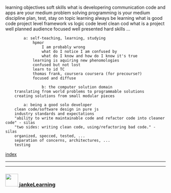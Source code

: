learning objectives
	soft skills
		what is developering
			communication
				code and apps are your medium
			problem solving
				programming is your medium
			discipline
				plan, test, stay on topic
			learning
				always be learning
		what is good code
			project level
				framework vs logic
			code level
				clean cod
		what is a project
			well planned
			audience focused
			well presented
	hard skills
		...

			a: self-teaching, learning, studying
				hpmor
					I am probably wrong
					what do I notice I am confused by
					what do I know and how do I know it's true
				learning is aquiring new phenomologies
				confused but not lost
				learn to id TC
				thomas frank, coursera coursera (for precourse?)
				focused and diffuse

					b: the computer solution domain
		translating from world problems to programmable solutions
		creating solutions from small modular pieces

			a: being a good solo developer
		clean code/software design in pure js
		industry standards and expectations
		"ability to write maintainable code and refactor code into cleaner code" - silas
		"two sides: writing clean code, using/refactoring bad code." -  silas
		organized, specced, tested, ...
		separation of concerns, architectures, ...
		testing


[index](./readme.md)


---
---
### [<img src="https://github.com/jankeLearning/diagrams/blob/master/JL_clean.png" width="40" height="40" target="_blank" />  jankeLearning](https://github.com/jankeLearning)